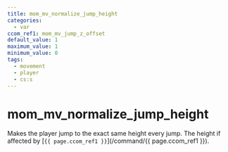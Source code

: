 ```yaml
---
title: mom_mv_normalize_jump_height
categories:
  - var
ccom_ref1: mom_mv_jump_z_offset
default_value: 1
maximum_value: 1
minimum_value: 0
tags:
  - movement
  - player
  - cs:s
---
```


# mom_mv_normalize_jump_height

Makes the player jump to the exact same height every jump. The height if affected by [`{{ page.ccom_ref1 }}`](/command/{{ page.ccom_ref1 }}).
